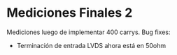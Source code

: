 # Mediciones Finales 2
Mediciones luego de implementar 400 carrys.
Bug fixes:
- Terminación de entrada LVDS ahora está en 50ohm